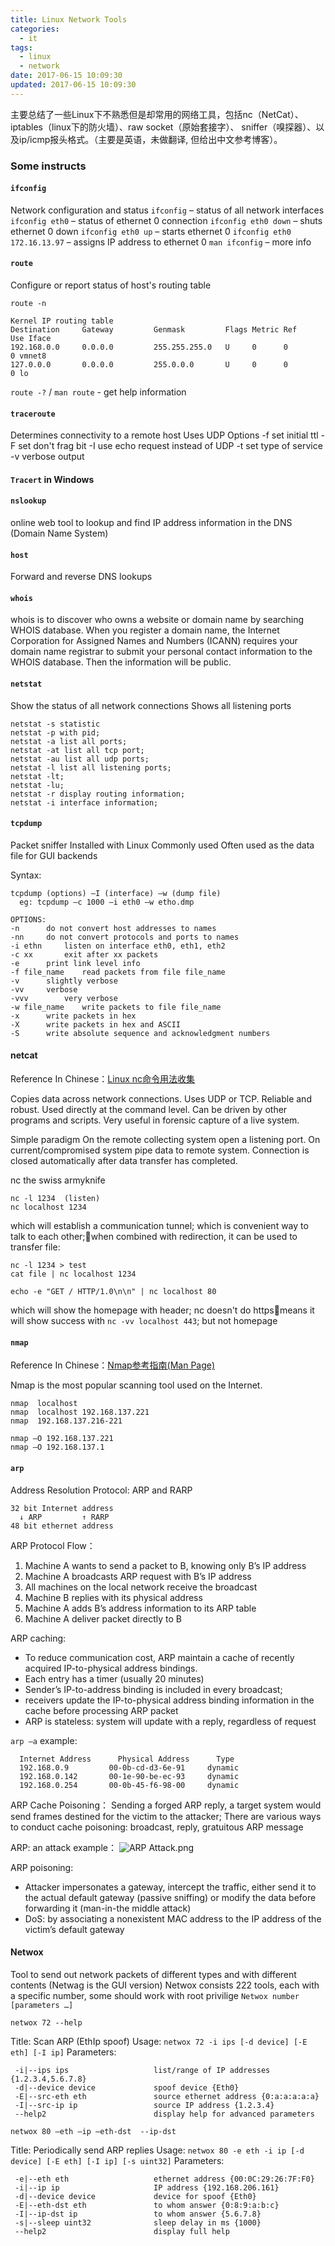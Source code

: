 ```yaml
---
title: Linux Network Tools
categories:
  - it
tags:
  - linux
  - network
date: 2017-06-15 10:09:30
updated: 2017-06-15 10:09:30
---
```


主要总结了一些Linux下不熟悉但是却常用的网络工具，包括nc（NetCat）、iptables（linux下的防火墙）、raw socket（原始套接字）、 sniffer（嗅探器）、以及ip/icmp报头格式。（主要是英语，未做翻译, 但给出中文参考博客）。


### Some instructs

#### `ifconfig`	
Network configuration and status
`ifconfig` – status of all network interfaces
`ifconfig eth0` – status of ethernet 0 connection
`ifconfig eth0 down` – shuts ethernet 0 down
`ifconfig eth0 up` – starts ethernet 0
`ifconfig eth0 172.16.13.97` – assigns IP address to ethernet 0
`man ifconfig` – more info

#### `route` 
Configure or report status of host's routing table
```
route -n

Kernel IP routing table
Destination     Gateway         Genmask         Flags Metric Ref    Use Iface
192.168.0.0     0.0.0.0         255.255.255.0   U     0      0        0 vmnet8
127.0.0.0       0.0.0.0         255.0.0.0       U     0      0        0 lo
```
`route -?` / `man route` - get help information

#### `traceroute` 
Determines connectivity to a remote host
Uses UDP
Options
-f	set initial ttl
-F	set don't frag bit
-I	use echo request instead of UDP
-t	set type of service
-v	verbose output

#### `Tracert` in Windows
#### `nslookup` 
online web tool to lookup and find IP address information in the DNS (Domain Name System)
#### `host` 
Forward and reverse DNS lookups 
#### `whois` 
whois is to discover who owns a website or domain name by searching WHOIS database.
When you register a domain name, the Internet Corporation for Assigned Names and Numbers (ICANN) requires your domain name registrar to submit your personal contact information to the WHOIS database. Then the information will be public.
#### `netstat`
Show the status of all network connections
Shows all listening ports
```
netstat -s statistic
netstat -p with pid;
netstat -a list all ports;
netstat -at list all tcp port;
netstat -au list all udp ports;
netstat -l list all listening ports;
netstat -lt; 
netstat -lu;
netstat -r display routing information;
netstat -i interface information;
```

#### `tcpdump`    
Packet sniffer
Installed with Linux
Commonly used
Often used as the data file for GUI backends

Syntax:
```
tcpdump (options) –I (interface) –w (dump file)
  eg: tcpdump –c 1000 –i eth0 –w etho.dmp

OPTIONS:
-n		do not convert host addresses to names
-nn		do not convert protocols and ports to names
-i ethn		listen on interface eth0, eth1, eth2
-c xx		exit after xx packets
-e		print link level info
-f file_name	read packets from file file_name
-v		slightly verbose
-vv		verbose
-vvv		very verbose
-w file_name	write packets to file file_name
-x		write packets in hex
-X		write packets in hex and ASCII
-S		write absolute sequence and acknowledgment numbers
```

#### netcat
Reference In Chinese：[Linux nc命令用法收集](http://www.cnblogs.com/jnxb/p/3940593.html)

Copies data across network connections.
Uses UDP or TCP.
Reliable and robust.
Used directly at the command level.
Can be driven by other programs and scripts.
Very useful in forensic capture of a live system.

Simple paradigm
  On the remote collecting system open a listening port.
  On current/compromised system pipe data to remote system.
  Connection is closed automatically after data transfer has completed.

nc the swiss armyknife
```
nc -l 1234  (listen)
nc localhost 1234
```
which will establish a communication tunnel; 
which is convenient way to talk to each other;when combined with redirection, it can be used to transfer file:
```
nc -l 1234 > test
cat file | nc localhost 1234
```

```
echo -e "GET / HTTP/1.0\n\n" | nc localhost 80
```
which will show the homepage with header; nc doesn't do httpsmeans it will show success with `nc -vv localhost 443`; but not homepage

#### `nmap`
Reference In Chinese：[Nmap参考指南(Man Page)](https://nmap.org/man/zh/)

Nmap is the most popular scanning tool used on the Internet.
```
nmap  localhost
nmap  localhost 192.168.137.221
nmap  192.168.137.216-221

nmap –O 192.168.137.221
nmap –O 192.168.137.1

```

#### `arp`	
Address Resolution Protocol: ARP and RARP
```
32 bit Internet address
  ↓ ARP         ↑ RARP
48 bit ethernet address
```

ARP Protocol Flow：
1. Machine A wants to send a packet to B, knowing only B’s IP address
2. Machine A broadcasts ARP request with B’s IP address
3. All machines on the local network receive the broadcast
4. Machine B replies with its physical address
5. Machine A adds B’s address information to its ARP table
6. Machine A deliver packet directly to B

ARP caching: 
- To reduce communication cost, ARP maintain a cache of recently acquired IP-to-physical address bindings.
- Each entry has a timer (usually 20 minutes)
- Sender’s IP-to-address binding is included in every broadcast; 
- receivers update the IP-to-physical address binding information in the cache before processing ARP packet
- ARP is stateless: system will update with a reply, regardless of request

`arp –a` example:
```
  Internet Address      Physical Address      Type
  192.168.0.9         00-0b-cd-d3-6e-91     dynamic
  192.168.0.142       00-1e-90-be-ec-93     dynamic
  192.168.0.254       00-0b-45-f6-98-00     dynamic
```

ARP Cache Poisoning：
Sending a forged ARP reply, a target system would send frames destined for the victim to the attacker;
There are various ways to conduct cache poisoning: broadcast, reply, gratuitous ARP message

ARP: an attack example：
![ARP Attack.png](./arp_attack.png)

ARP poisoning:
- Attacker impersonates a gateway, intercept the traffic, either send it to the actual default gateway (passive sniffing) or modify the data before forwarding it (man-in-the middle attack)
- DoS: by associating a nonexistent MAC address to the IP address of the victim’s default gateway


#### Netwox
Tool to send out network packets of different types and with different contents (Netwag is the GUI version)
Netwox consists 222 tools, each with a specific number, some should work with root privilige
`Netwox number [parameters …]`

```
netwox 72 --help
```
Title: Scan ARP (EthIp spoof)
Usage: `netwox 72 -i ips [-d device] [-E eth] [-I ip]`
Parameters:
```
 -i|--ips ips                   list/range of IP addresses {1.2.3.4,5.6.7.8}
 -d|--device device             spoof device {Eth0}
 -E|--src-eth eth               source ethernet address {0:a:a:a:a:a}
 -I|--src-ip ip                 source IP address {1.2.3.4}
 --help2                        display help for advanced parameters
 ```


```
netwox 80 –eth –ip –eth-dst  --ip-dst
```
Title: Periodically send ARP replies
Usage: `netwox 80 -e eth -i ip [-d device] [-E eth] [-I ip] [-s uint32]`
Parameters:
```
 -e|--eth eth                   ethernet address {00:0C:29:26:7F:F0}
 -i|--ip ip                     IP address {192.168.206.161}
 -d|--device device             device for spoof {Eth0}
 -E|--eth-dst eth               to whom answer {0:8:9:a:b:c}
 -I|--ip-dst ip                 to whom answer {5.6.7.8}
 -s|--sleep uint32              sleep delay in ms {1000}
 --help2                        display full help
```